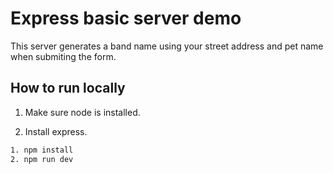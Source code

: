 # Express basic server demo
This server generates a band name using your street address and pet name when submiting the form.

## How to run locally

1. Make sure node is installed.

2. Install express.

```bash
1. npm install
2. npm run dev
```